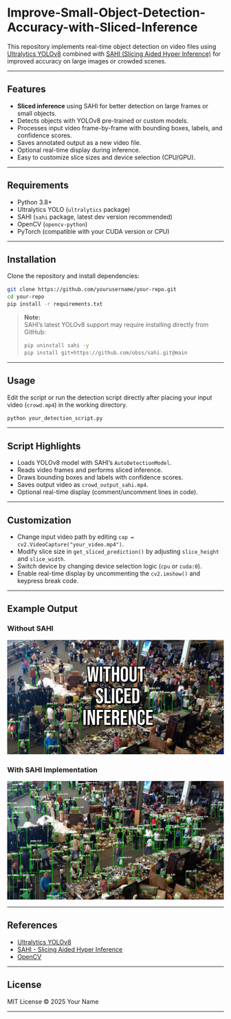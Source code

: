 # Improve-Small-Object-Detection-Accuracy-with-Sliced-Inference

This repository implements real-time object detection on video files using [Ultralytics YOLOv8](https://github.com/ultralytics/ultralytics) combined with [SAHI (Slicing Aided Hyper Inference)](https://github.com/obss/sahi) for improved accuracy on large images or crowded scenes.

---

## Features

- **Sliced inference** using SAHI for better detection on large frames or small objects.
- Detects objects with YOLOv8 pre-trained or custom models.
- Processes input video frame-by-frame with bounding boxes, labels, and confidence scores.
- Saves annotated output as a new video file.
- Optional real-time display during inference.
- Easy to customize slice sizes and device selection (CPU/GPU).

---

## Requirements

- Python 3.8+
- Ultralytics YOLO (`ultralytics` package)
- SAHI (`sahi` package, latest dev version recommended)
- OpenCV (`opencv-python`)
- PyTorch (compatible with your CUDA version or CPU)

---

## Installation

Clone the repository and install dependencies:

```bash
git clone https://github.com/yourusername/your-repo.git
cd your-repo
pip install -r requirements.txt
```

> **Note:**  
> SAHI’s latest YOLOv8 support may require installing directly from GitHub:  
> ```bash
> pip uninstall sahi -y
> pip install git+https://github.com/obss/sahi.git@main
> ```

---

## Usage

Edit the script or run the detection script directly after placing your input video (`crowd.mp4`) in the working directory.

```bash
python your_detection_script.py
```

---

## Script Highlights

- Loads YOLOv8 model with SAHI’s `AutoDetectionModel`.
- Reads video frames and performs sliced inference.
- Draws bounding boxes and labels with confidence scores.
- Saves output video as `crowd_output_sahi.mp4`.
- Optional real-time display (comment/uncomment lines in code).

---

## Customization

- Change input video path by editing `cap = cv2.VideoCapture("your_video.mp4")`.
- Modify slice size in `get_sliced_prediction()` by adjusting `slice_height` and `slice_width`.
- Switch device by changing device selection logic (`cpu` or `cuda:0`).
- Enable real-time display by uncommenting the `cv2.imshow()` and keypress break code.

---

## Example Output
### Without SAHI
![Example](demo1.png)
### With SAHI Implementation
![Example](demo2.png)

---

## References

- [Ultralytics YOLOv8](https://github.com/ultralytics/ultralytics)
- [SAHI - Slicing Aided Hyper Inference](https://github.com/obss/sahi)
- [OpenCV](https://opencv.org/)

---

## License

MIT License © 2025 Your Name

---
